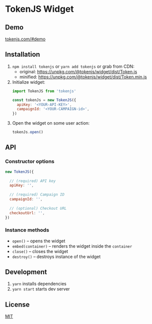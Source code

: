 # TokenJS Widget

## Demo

[tokenjs.com/#demo](https://tokenjs.com/#demo)

## Installation

1. `npm install tokenjs` or `yarn add tokenjs` or grab from CDN:
    - original: https://unpkg.com/@tokenjs/widget/dist/Token.js
    - minified: https://unpkg.com/@tokenjs/widget/dist/Token.min.js
2. Initialize widget:
    ```js
    import TokenJS from 'tokenjs'
    
    const tokenJs = new TokenJS({
      apiKey: '<YOUR-API-KEY>',
      campaignId: '<YOUR-CAMPAIGN-id>',
    })
    ``` 
3. Open the widget on some user action:
    ```js
    tokenJs.open()
    ```

## API

### Constructor options

```js
new TokenJS({
  
  // (required) API key
  apiKey: '',
  
  // (required) Campaign ID
  campaignId: '',
  
  // (optional) Checkout URL
  checkoutUrl: '',
})
```

### Instance methods

- `open()` – opens the widget
- `embed(container)` – renders the widget inside the `container`
- `close()` – closes the widget
- `destroy()` – destroys instance of the widget

## Development

1. `yarn` installs dependencies
2. `yarn start` starts dev server

## License

[MIT](./LICENSE)
